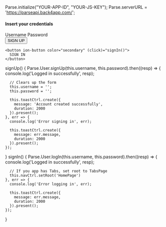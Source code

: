 Parse.initialize("YOUR-APP-ID", "YOUR-JS-KEY");
  Parse.serverURL = 'https://parseapi.back4app.com/';
  <h4 text-center margin-top>Insert your credentials</h4>

  <ion-item>
    <ion-label stacked>Username</ion-label>
    <ion-input [(ngModel)]="username"></ion-input>
  </ion-item>

  <ion-item>
    <ion-label stacked>Password</ion-label>
    <ion-input type="password" [(ngModel)]="password"></ion-input>
  </ion-item>

  <div text-center margin-top>
    <button ion-button margin-right (click)="signUp()">
      SIGN UP
    </button>

    <button ion-button color="secondary" (click)="signIn()">
      SIGN IN
    </button>
  </div>
   signUp() {
    Parse.User.signUp(this.username, this.password).then((resp) => {
      console.log('Logged in successfully', resp);

      // Clears up the form
      this.username = '';
      this.password = '';

      this.toastCtrl.create({
        message: 'Account created successfully',
        duration: 2000
      }).present();
    }, err => {
      console.log('Error signing in', err);

      this.toastCtrl.create({
        message: err.message,
        duration: 2000
      }).present();
    });
  }
   signIn() {
    Parse.User.logIn(this.username, this.password).then((resp) => {
      console.log('Logged in successfully', resp);

      // If you app has Tabs, set root to TabsPage
      this.navCtrl.setRoot('HomePage')
    }, err => {
      console.log('Error logging in', err);

      this.toastCtrl.create({
        message: err.message,
        duration: 2000
      }).present();
    });
  }
